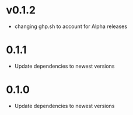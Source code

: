 v0.1.2
==================
* changing ghp.sh to account for Alpha releases

0.1.1
===================
* Update dependencies to newest versions

0.1.0
===================
* Update dependencies to newest versions
